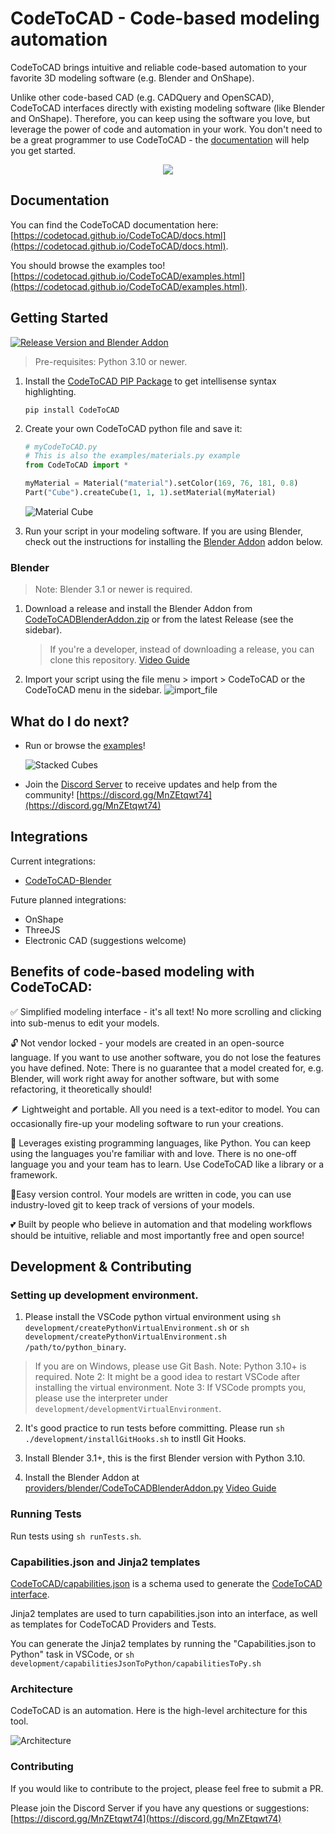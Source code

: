 # CodeToCAD - Code-based modeling automation

CodeToCAD brings intuitive and reliable code-based automation to your favorite 3D modeling software (e.g. Blender and OnShape). 

Unlike other code-based CAD (e.g. CADQuery and OpenSCAD), CodeToCAD interfaces directly with existing modeling software (like Blender and OnShape). Therefore, you can keep using the software you love, but leverage the power of code and automation in your work. You don't need to be a great programmer to use CodeToCAD - the [documentation](https://codetocad.github.io/CodeToCAD/docs.html) will help you get started.

<div align="center">
<image src="https://raw.githubusercontent.com/CodeToCAD/CodeToCAD/develop/docs/three_axis_mill.gif"/>
</div>

## Documentation

You can find the CodeToCAD documentation here: [https://codetocad.github.io/CodeToCAD/docs.html](https://codetocad.github.io/CodeToCAD/docs.html).

You should browse the examples too! [https://codetocad.github.io/CodeToCAD/examples.html](https://codetocad.github.io/CodeToCAD/examples.html).

## Getting Started

[![Release Version and Blender Addon](https://github.com/CodeToCAD/CodeToCAD/actions/workflows/on-pr-resolved.yml/badge.svg?branch=develop)](https://github.com/CodeToCAD/CodeToCAD/actions/workflows/on-pr-resolved.yml)

> Pre-requisites: Python 3.10 or newer. 

1. Install the [CodeToCAD PIP Package](https://pypi.org/project/CodeToCAD/) to get intellisense syntax highlighting.

    `pip install CodeToCAD`

2. Create your own CodeToCAD python file and save it:
    ```python
    # myCodeToCAD.py
    # This is also the examples/materials.py example
    from CodeToCAD import *

    myMaterial = Material("material").setColor(169, 76, 181, 0.8)
    Part("Cube").createCube(1, 1, 1).setMaterial(myMaterial)
    ```

    ![Material Cube](https://raw.githubusercontent.com/CodeToCAD/CodeToCAD/develop/docs/materialCube.png)

3. Run your script in your modeling software. If you are using Blender, check out the instructions for installing the [Blender Addon](#blender) addon below.

### Blender

> Note: Blender 3.1 or newer is required.

1. Download a release and install the Blender Addon from [CodeToCADBlenderAddon.zip](https://raw.githubusercontent.com/CodeToCAD/CodeToCAD/develop/CodeToCADBlenderAddon.zip) or from the latest Release (see the sidebar).
    > If you're a developer, instead of downloading a release, you can clone this repository. [Video Guide](https://youtu.be/YD_4nj0QUJ4)

2. Import your script using the file menu > import > CodeToCAD or the CodeToCAD menu in the sidebar.
    ![import_file](https://raw.githubusercontent.com/CodeToCAD/CodeToCAD/develop/docs/import_file_in_blender.png)

## What do I do next?

- Run or browse the [examples](./examples/)! 

    ![Stacked Cubes](https://raw.githubusercontent.com/CodeToCAD/CodeToCAD/develop/docs/stackedCubes.png)

- Join the [Discord Server](https://discord.gg/MnZEtqwt74) to receive updates and help from the community! [https://discord.gg/MnZEtqwt74](https://discord.gg/MnZEtqwt74)


## Integrations

Current integrations:
- [CodeToCAD-Blender](https://github.com/CodeToCad/CodeToCad-Blender)

Future planned integrations:
- OnShape
- ThreeJS
- Electronic CAD (suggestions welcome)


## Benefits of code-based modeling with CodeToCAD:

✅ Simplified modeling interface - it's all text! No more scrolling and clicking into sub-menus to edit your models.

🔓 Not vendor locked - your models are created in an open-source language. If you want to use another software, you do not lose the features you have defined. Note: There is no guarantee that a model created for, e.g. Blender, will work right away for another software, but with some refactoring, it theoretically should!

🪶 Lightweight and portable. All you need is a text-editor to model. You can occasionally fire-up your modeling software to run your creations.

💪 Leverages existing programming languages, like Python. You can keep using the languages you're familiar with and love. There is no one-off language you and your team has to learn. Use CodeToCAD like a library or a framework.

🚦Easy version control. Your models are written in code, you can use industry-loved git to keep track of versions of your models.

💕 Built by people who believe in automation and that modeling workflows should be intuitive, reliable and most importantly free and open source!


## Development & Contributing

### Setting up development environment.

1. Please install the VSCode python virtual environment using
`sh development/createPythonVirtualEnvironment.sh` 
or 
`sh development/createPythonVirtualEnvironment.sh /path/to/python_binary`.

> If you are on Windows, please use Git Bash.
> Note: Python 3.10+ is required.
> Note 2: It might be a good idea to restart VSCode after installing the virtual environment. 
> Note 3: If VSCode prompts you, please use the interpreter under `development/developmentVirtualEnvironment`.

2. It's good practice to run tests before committing. Please run `sh ./development/installGitHooks.sh` to instll Git Hooks.

3. Install Blender 3.1+, this is the first Blender version with Python 3.10.

4. Install the Blender Addon at [providers/blender/CodeToCADBlenderAddon.py](./providers/blender/CodeToCADBlenderAddon.py) [Video Guide](https://youtu.be/YD_4nj0QUJ4)


### Running Tests

Run tests using `sh runTests.sh`.

### Capabilities.json and Jinja2 templates

[CodeToCAD/capabilities.json](./CodeToCAD/capabilities.json) is a schema used to generate the [CodeToCAD interface](./CodeToCAD/CodeToCADInterface.py).

Jinja2 templates are used to turn capabilities.json into an interface, as well as templates for CodeToCAD Providers and Tests.

You can generate the Jinja2 templates by running the "Capabilities.json to Python" task in VSCode, or `sh development/capabilitiesJsonToPython/capabilitiesToPy.sh`

### Architecture

CodeToCAD is an automation. Here is the high-level architecture for this tool.

![Architecture](https://raw.githubusercontent.com/CodeToCAD/CodeToCAD/develop/docs/CodeToCAD%20architecture%20overview.drawio.png)

### Contributing

If you would like to contribute to the project, please feel free to submit a PR. 

Please join the Discord Server if you have any questions or suggestions: [https://discord.gg/MnZEtqwt74](https://discord.gg/MnZEtqwt74)
